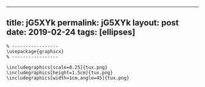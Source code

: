 ---
 title: jG5XYk
 permalink: jG5XYk
 layout: post
 date: 2019-02-24
 tags: [ellipses]
 ---

```latex% Dans le préambule
% -----------------
\usepackage{graphicx}
% -----------------

\includegraphics[scale=0.25]{tux.png}
\includegraphics[height=1.5cm]{tux.png}
\includegraphics[width=1cm,angle=45]{tux.png}
```
